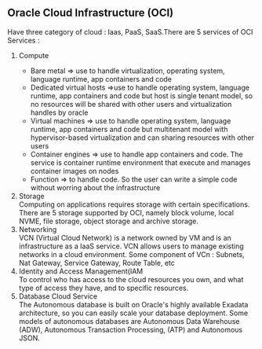 <html>
    <h2>Oracle Cloud Infrastructure (OCI)</h2>
<body>
    <p>Have three category of cloud : Iaas, PaaS, SaaS.There are 5 services of OCI Services :</p>
    <ol>
        <li>Compute</li>
            <ul>
                <li>Bare metal => use to handle virtualization, operating system, language runtime, app containers and code</li>
                <li>Dedicated virtual hosts =>use to handle operating system, language runtime, app containers and code but host is single tenant model, so no resources will be shared with other users and virtualization handles by oracle</li>
                <li>Virtual machines => use to handle operating system, language runtime, app containers and code but multitenant model with hypervisor-based virtualization and can sharing resources with other users</li>
                <li>Container engines => use to handle app containers and code. The service is container runtime environment that execute and manages container images on nodes</li>
                <li>Function => to handle code. So the user can write a simple code without worring about the infrastructure</li>
            </ul>
        <li>Storage</li>
        Computing on applications requires storage with certain specifications. There are 5 storage supported by OCI, namely block volume, local NVME, file storage, object storage and archive storage.
        <li>Networking</li>
        VCN (Virtual Cloud Network) is a network owned by VM and is an infrastructure as a IaaS service. VCN allows users to manage existing networks in a cloud environment.  Some component of VCn : Subnets, Nat Gateway, Service Gateway, Route Table, etc
        <li>Identity and Access Management(IAM</li>
        To control who has access to the cloud resources you own, and what type of access they have, and to specific resources.
        <li>Database Cloud Service</li>
        The Autonomous database is built on Oracle's highly available Exadata architecture, so you can easily scale your database deployment. Some models of autonomous databases are Autonomous Data Warehouse (ADW), Autonomous Transaction Processing, (ATP) and Autonomous JSON.
    </ol>

</body>
</html>